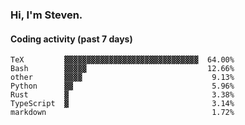 ### Hi, I'm Steven.

#### Coding activity (past 7 days)
```
TeX         ▓▓▓▓▓▓▓▓▓▓▓▓▓▓▓▓▓▓▓▓▓▓▓▓▓▓▓▓▓▓  64.00%
Bash        ▓▓▓▓▓                           12.66%
other       ▓▓▓▓                             9.13%
Python      ▓▓                               5.96%
Rust        ▓                                3.38%
TypeScript  ▓                                3.14%
markdown                                     1.72%
```
